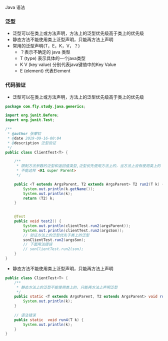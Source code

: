 Java 语法

### 泛型

- 泛型可以在类上或方法声明，方法上的泛型优先级高于类上的优先级
- 静态方法不能使用类上泛型声明，只能再方法上声明
- 常用的泛型声明(T，E，K，V，？)
  - ？表示不确定的 java 类型
  - T (type) 表示具体的一个java类型
  - K V (key value) 分别代表java键值中的Key Value
  - E (element) 代表Element

### 代码验证

- 泛型可以在类上或方法声明，方法上的泛型优先级高于类上的优先级

```java
package com.fly.study.java.generics;

import org.junit.Before;
import org.junit.Test;

/**
 * @author 张攀钦
 * @date 2019-09-16-00:04
 * @description 泛型验证
 */
public class ClientTest<T> {

    /**
     * 限制方法参数的泛型和返回值类型,泛型优先使用方法上的，当方法上没有使用类上的
     * 不能这样 <K1 super Parent>
     */

    public <T extends ArgsParent, T2 extends ArgsParent> T2 run2(T k) {
        System.out.println(k.getName());
        System.out.println(k);
        return (T2) k;
    }
  

    @Test
    public void test2() {
        System.out.println(clientTest.run2(argsParent));
        System.out.println(clientTest.run2(argsSon));
        // 验证方法上的泛型优先于类上的泛型
        sonClientTest.run2(argsSon);
        // 下面用法错误
        // sonClientTest.run2(son);
    }
}

```

- 静态方法不能使用类上泛型声明，只能再方法上声明

```java
public class ClientTest<T> {
    /**
     * 静态方法上的泛型不能使用类上的，只能再方法上声明泛型
     */
    public static <T extends ArgsParent, T2 extends ArgsParent> void run4(T k) {
        System.out.println(k);
    }
  	
  	// 语法错误
    public static  void run4(T k) {
        System.out.println(k);
    }
}
```

